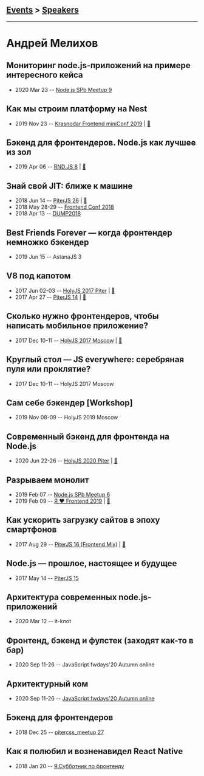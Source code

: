 ## [Events](../README.md) > [Speakers](../speakers.md)
---

# Андрей Мелихов

## Мониторинг node.js-приложений на примере интересного кейса
- 2020 Mar 23 -- [Node.js SPb Meetup 9](https://www.youtube.com/watch?v=UX8ZNmRY-To)    
## Как мы строим платформу на Nest
- 2019 Nov 23 -- [Krasnodar Frontend miniConf 2019](https://youtu.be/Ys6XR24o4kU)  | [:notebook:](https://yadi.sk/i/PAW_1cnAHW0s8A)  
## Бэкенд для фронтендеров. Node.js как лучшее из зол
- 2019 Apr 06 -- [RND.JS 8](https://www.youtube.com/watch?v=_LTof44zRYQ)  | [:notebook:](https://vk.com/doc475435776_498757154?hash=be3dd7cfd5b0499ebe&dl=75dcf5ee53c7184089)  
## Знай свой JIT: ближе к машине
- 2018 Jun 14 -- [PiterJS 26](https://www.youtube.com/watch?v=2NYaQLOIs2o)  | [:notebook:](https://fs.piterjs.org/events/26/melikhov.pdf)  
- 2018 May 28-29 -- [Frontend Conf 2018](https://www.youtube.com/watch?v=cgquEDC0Ko4)    
- 2018 Apr 13 -- [DUMP2018](https://www.youtube.com/watch?v=ZEwFVEXK1xI)    
## Best Friends Forever — когда фронтендер немножко бэкендер
- 2019 Jun 15 -- AstanaJS 3    
## V8 под капотом
- 2017 Jun 02-03 -- [HolyJS 2017 Piter](https://www.youtube.com/watch?v=SNs61SwZbTI)  | [:notebook:](https://downloads.contentful.com/nn534z2fqr9f/5CKHA7h43YKscaCGMQ0sO4/bc2c164a90b96ed0a5d887e11ae835b3/Melikhov_Andrey_V8_under_the_hood__1_.pdf)  
- 2017 Apr 27 -- [PiterJS 14](https://www.youtube.com/watch?v=ol2BB1CLziI)  | [:notebook:](https://www.icloud.com/keynote/0mTVHs5cQdL3KOyaHbhWPygFg)  
## Сколько нужно фронтендеров, чтобы написать мобильное приложение?
- 2017 Dec 10-11 -- [HolyJS 2017 Moscow](https://www.youtube.com/watch?v=lYnk7nxEeOk)  | [:notebook:](https://assets.ctfassets.net/nn534z2fqr9f/1WCKJVqYeMakkUEKqwYEgu/0510ae7d09caf1e70e377e44642f8be5/Andrey_Melikhov_How_many_front-end_developers_does_it_take_to_create_a_mobile_app.pdf)  
## Круглый стол — JS everywhere: серебряная пуля или проклятие?
- 2017 Dec 10-11 -- HolyJS 2017 Moscow    
## Сам себе бэкендер [Workshop]
- 2019 Nov 08-09 -- HolyJS 2019 Moscow    
## Cовременный бэкенд для фронтенда на Node.js
- 2020 Jun 22-26 -- [HolyJS 2020 Piter](https://youtu.be/QirEXoeDJzs)  | [:notebook:](https://downloads.ctfassets.net/nn534z2fqr9f/21khMWzzf9Fx5CiLjH6ppK/45eff7fd746db5055187efc7493fa7ff/Holy.pdf)  
## Разрываем монолит
- 2019 Feb 07 -- [Node.js SPb Meetup 6](https://youtu.be/zOzThmwfoNk?t=2405)    
- 2019 Feb 09 -- [Я ❤ Frontend 2019](https://www.youtube.com/watch?v=4hojifgc4wA)  | [:notebook:](https://yadi.sk/i/DI_LU9KyRto3GQ)  
## Как ускорить загрузку сайтов в эпоху смартфонов
- 2017 Aug 29 -- [PiterJS 16 (Frontend Mix)](https://www.youtube.com/watch?v=PnokeAHX7XY)  | [:notebook:](https://github.com/piterjs/piterjs.org/blob/master/events/16/Andrey_Melikhov.pdf)  
## Node.js — прошлое, настоящее и будущее
- 2017 May 14 -- [PiterJS 15](https://www.youtube.com/watch?v=m0Z7J4tUUvk)    
## Архитектура современных node.js-приложений
- 2020 Mar 12 -- it-knot    
## Фронтенд, бэкенд и фулстек (заходят как-то в бар)
- 2020 Sep 11-26 -- JavaScript fwdays&#39;20 Autumn online    
## Архитектурный ком
- 2020 Sep 11-26 -- [JavaScript fwdays&#39;20 Autumn online](https://youtu.be/ueds8WfEgSE)    
## Бэкенд для фронтендеров
- 2018 Dec 25 -- [pitercss_meetup 27](https://www.youtube.com/watch?v=63Rx2hyYIZw)    
## Как я полюбил и возненавидел React Native
- 2018 Jan 20 -- [Я.Субботник по фронтенду](https://events.yandex.ru/lib/talks/5486/)    
